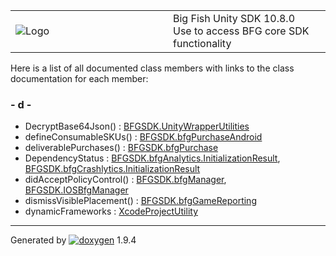 <table>
<colgroup>
<col style="width: 50%" />
<col style="width: 50%" />
</colgroup>
<tbody>
<tr class="odd">
<td><img src="Icon-100.png" alt="Logo" /></td>
<td><div id="projectname">
Big Fish Unity SDK<span id="projectnumber"> 10.8.0</span>
</div>
<div id="projectbrief">
Use to access BFG core SDK functionality
</div></td>
</tr>
</tbody>
</table>

Here is a list of all documented class members with links to the class
documentation for each member:

### \- d -

  - DecryptBase64Json() : [BFGSDK.UnityWrapperUtilities](class_b_f_g_s_d_k_1_1_unity_wrapper_utilities.html#a29360d6003c4ba11f08ec42cae7f9db3)
  - defineConsumableSKUs() : [BFGSDK.bfgPurchaseAndroid](class_b_f_g_s_d_k_1_1bfg_purchase_android.html#a096f7b66322fcfb8e419d062c7bec977)
  - deliverablePurchases() : [BFGSDK.bfgPurchase](class_b_f_g_s_d_k_1_1bfg_purchase.html#a6c28ec62d1a4d79efe5d98bf473577f7)
  - DependencyStatus : [BFGSDK.bfgAnalytics.InitializationResult](struct_b_f_g_s_d_k_1_1bfg_analytics_1_1_initialization_result.html#adac97b627e5978f1723fb3a037e7114e),
    [BFGSDK.bfgCrashlytics.InitializationResult](struct_b_f_g_s_d_k_1_1bfg_crashlytics_1_1_initialization_result.html#a660767d8ed883bd0bc17d14fbb50ee12)
  - didAcceptPolicyControl() : [BFGSDK.bfgManager](class_b_f_g_s_d_k_1_1bfg_manager.html#a2717b8bb605b4f90adcda0ca4ed569a3),
    [BFGSDK.IOSBfgManager](class_b_f_g_s_d_k_1_1_i_o_s_bfg_manager.html#a2cb440d00d4f67f56159513b6975aa72)
  - dismissVisiblePlacement() : [BFGSDK.bfgGameReporting](class_b_f_g_s_d_k_1_1bfg_game_reporting.html#ab8283af6911045cf202a0c23c8ea1933)
  - dynamicFrameworks : [XcodeProjectUtility](class_xcode_project_utility.html#a3bcad2525b4dfa3969d133511c69578e)

-----

Generated
by [![doxygen](doxygen.svg)](https://www.doxygen.org/index.html) 1.9.4
